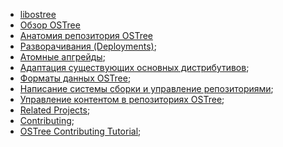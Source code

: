 - [libostree](libostree.md)
- [Обзор OSTree](overview.md)
- [Анатомия репозитория OSTree](anatomy.md)
- [Разворачивания (Deployments)](deployments.md);
- [Атомные апгрейды](atomic.md);
- [Адаптация существующих основных дистрибутивов](distributions.md);
- [Форматы данных OSTree](dataformats.md);
- [Написание системы сборки и управление репозиториями](buildandnmanage.md);
- [Управление контентом в репозиториях OSTree](contentmanage.md);
- [Related Projects](related.md);
- [Contributing](contributing.md);
- [OSTree Contributing Tutorial](contribubingTutorial.md);
